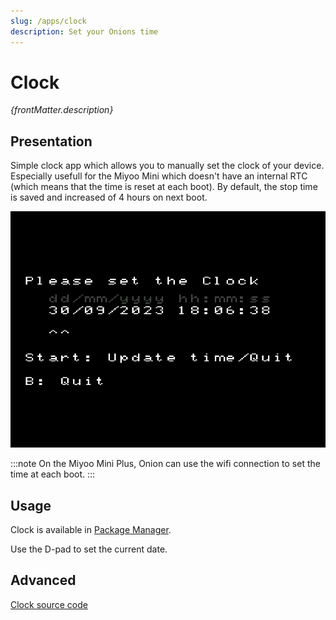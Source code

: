 ```yaml
---
slug: /apps/clock
description: Set your Onions time
---
```


# Clock
<p><i>{frontMatter.description}</i></p>

## Presentation

Simple clock app which allows you to manually set the clock of your device. Especially usefull for the Miyoo Mini which doesn't have an internal RTC (which means that the time is reset at each boot). By default, the stop time is saved and increased of 4 hours on next boot.

![](./assets/clock.png)


:::note
On the Miyoo Mini Plus, Onion can use the wifi connection to set the time at each boot.
:::

## Usage

Clock is available in [Package Manager](package-manager).

Use the D-pad to set the current date. 



## Advanced

[Clock source code](https://github.com/OnionUI/Onion/tree/main/src/clock)
